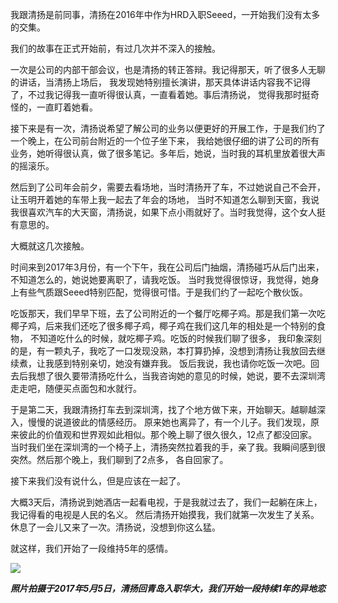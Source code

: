 
我跟清扬是前同事，清扬在2016年中作为HRD入职Seeed，一开始我们没有太多的交集。

我们的故事在正式开始前，有过几次并不深入的接触。

一次是公司的内部干部会议，也是清扬的转正答辩。我记得那天，听了很多人无聊的讲话，当清扬上场后，
我发现她特别擅长演讲，那天具体讲话内容我不记得了，不过我记得我一直听得很认真，一直看着她。事后清扬说，
觉得我那时挺奇怪的，一直盯着她看。 

接下来是有一次，清扬说希望了解公司的业务以便更好的开展工作，于是我们约了一个晚上，在公司前台附近的一个位子坐下来，
我给她很仔细的讲了公司的所有业务，她听得很认真，做了很多笔记。多年后，她说，当时我的耳机里放着很大声的摇滚乐。

然后到了公司年会前夕，需要去看场地，当时清扬开了车，不过她说自己不会开，让玉明开着她的车带上我一起去了年会的场地，
当时不知道怎么聊到天窗，我说我很喜欢汽车的大天窗，清扬说，如果下点小雨就好了。当时我觉得，这个女人挺有意思的。

大概就这几次接触。

时间来到2017年3月份，有一个下午，我在公司后门抽烟，清扬碰巧从后门出来，不知道怎么的，她说她要离职了，请我吃饭。
当时我觉得很惊讶，我觉得，她身上有些气质跟Seeed特别匹配，觉得很可惜。于是我们约了一起吃个散伙饭。

吃饭那天，我们早早下班，去了公司附近的一个餐厅吃椰子鸡。那是我们第一次吃椰子鸡，后来我们还吃了很多椰子鸡，椰子鸡在我们这几年的相处是一个特别的食物，
不知道吃什么的时候，就吃椰子鸡。吃饭的时候我们聊了很多，
我印象深刻的是，有一颗丸子，我吃了一口发现没熟，本打算扔掉，没想到清扬让我放回去继续煮，让我感到特别亲切，她没有嫌弃我。 
饭后我说，我也请你吃饭一次吧。回去后我想了很久要带清扬吃什么，当我咨询她的意见的时候，她说，要不去深圳湾走走吧，随便买点面包和水就行。

于是第二天，我跟清扬打车去到深圳湾，找了个地方做下来，开始聊天。越聊越深入，慢慢的说道彼此的情感经历。
原来她也离异了，有一个儿子。我们发现，原来彼此的价值观和世界观如此相似。那个晚上聊了很久很久，12点了都没回家。
当时我们坐在深圳湾的一个椅子上，清扬突然拉着我的手，亲了我。我瞬间感到很突然。然后那个晚上，我们聊到了2点多，
各自回家了。 

接下来我们没有说什么，但是应该在一起了。

大概3天后，清扬说到她酒店一起看电视，于是我就过去了，我们一起躺在床上，我记得看的电视是人民的名义。
然后清扬开始摸我，我们就第一次发生了关系。休息了一会儿又来了一次。清扬说，没想到你这么猛。 

就这样，我们开始了一段维持5年的感情。 

![](https://pic1.imgdb.cn/item/63462e7c16f2c2beb1defd01.jpg)

***照片拍摄于2017年5月5日，清扬回青岛入职华大，我们开始一段持续1年的异地恋***